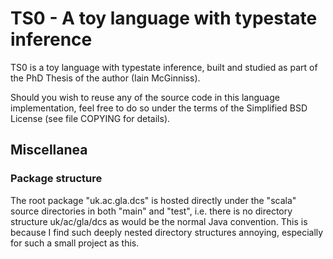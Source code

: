 # TS0 - A toy language with typestate inference


TS0 is a toy language with typestate inference, built and studied as part of
the PhD Thesis of the author (Iain McGinniss).

Should you wish to reuse any of the source code in this language implementation,
feel free to do so under the terms of the Simplified BSD License (see
file COPYING for details).

## Miscellanea

### Package structure

The root package "uk.ac.gla.dcs" is hosted directly under the "scala" source
directories in both "main" and "test", i.e. there is no directory structure
uk/ac/gla/dcs as would be the normal Java convention. This is because I find
such deeply nested directory structures annoying, especially for such a small
project as this.